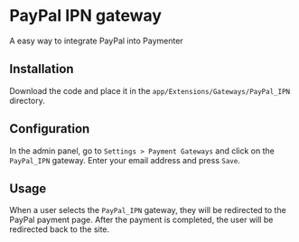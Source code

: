 # PayPal IPN gateway

A easy way to integrate PayPal into Paymenter

## Installation
Download the code and place it in the `app/Extensions/Gateways/PayPal_IPN` directory.

## Configuration
In the admin panel, go to `Settings > Payment Gateways` and click on the `PayPal_IPN` gateway. Enter your email address and press `Save`.

## Usage
When a user selects the `PayPal_IPN` gateway, they will be redirected to the PayPal payment page. After the payment is completed, the user will be redirected back to the site. 